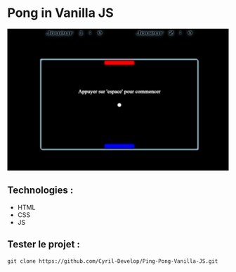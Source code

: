 # Pong in Vanilla JS


![screenshot du site](./screenshot/screenshot.jpg)



## Technologies :
- HTML
- CSS
- JS



## Tester le projet :

```terminal
git clone https://github.com/Cyril-Develop/Ping-Pong-Vanilla-JS.git
